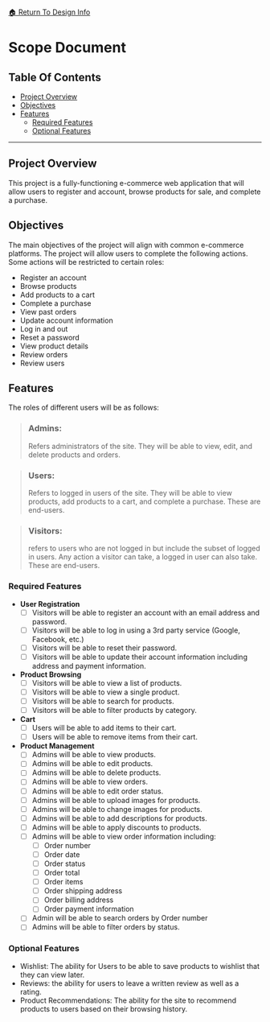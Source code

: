 [ &#127968; Return To Design Info](../design_info.md)

# Scope Document

## Table Of Contents

-   [Project Overview](#project-overview)
-   [Objectives](#objectives)
-   [Features](#features)
    -   [Required Features](#required-features)
    -   [Optional Features](#optional-features)

---

## Project Overview

This project is a fully-functioning e-commerce web application that will allow users to register and account, browse products for sale, and complete a purchase.

## Objectives

The main objectives of the project will align with common e-commerce platforms. The project will allow users to complete the following actions. Some actions will be restricted to certain roles:

-   Register an account
-   Browse products
-   Add products to a cart
-   Complete a purchase
-   View past orders
-   Update account information
-   Log in and out
-   Reset a password
-   View product details
- Review orders
- Review users

## Features

The roles of different users will be as follows:

> ### Admins: <br>
> Refers administrators of the site. They will be able to view, edit, and delete products and orders.

> ### Users:<br> 
> Refers to logged in users of the site. They will be able to view products, add products to a cart, and complete a purchase. These are end-users.

> ### Visitors:<br> 
> refers to users who are not logged in but include the subset of logged in users. Any action a visitor can take, a logged in user can also take. These are end-users. 


### Required Features

-   **User Registration**
    - [ ] Visitors will be able to register an account with an email address and password.
    - [ ] Visitors will be able to log in using a 3rd party service (Google, Facebook, etc.)
    - [ ] Visitors will be able to reset their password.
    - [ ] Visitors will be able to update their account information including address and payment information.
-  **Product Browsing**
    - [ ] Visitors will be able to view a list of products.
    - [ ] Visitors will be able to view a single product.
    - [ ] Visitors will be able to search for products.
    - [ ] Visitors will be able to filter products by category.
-   **Cart**
    - [ ] Users will be able to add items to their cart.
    - [ ] Users will be able to remove items from their cart.
-   **Product Management**
    - [ ] Admins will be able to view products.
    - [ ] Admins will be able to edit products.
    - [ ] Admins will be able to delete products.
    - [ ] Admins will be able to view orders.
    - [ ] Admins will be able to edit order status.
    - [ ] Admins will be able to upload images for products.
    - [ ] Admins will be able to change images for products.
    - [ ] Admins will be able to add descriptions for products.
    - [ ] Admins will be able to apply discounts to products.
    - [ ] Admins will be able to view order information including:
        - [ ] Order number
        - [ ] Order date
        - [ ] Order status
        - [ ] Order total
        - [ ] Order items
        - [ ] Order shipping address
        - [ ] Order billing address
        - [ ] Order payment information
    - [ ] Admin will be able to search orders by Order number
    - [ ] Admins will be able to filter orders by status.

### Optional Features
- Wishlist: The ability for Users to be able to save products to wishlist that they can view later.
- Reviews: the ability for users to leave a written review as well as a rating.
- Product Recommendations: The ability for the site to recommend products to users based on their browsing history.

